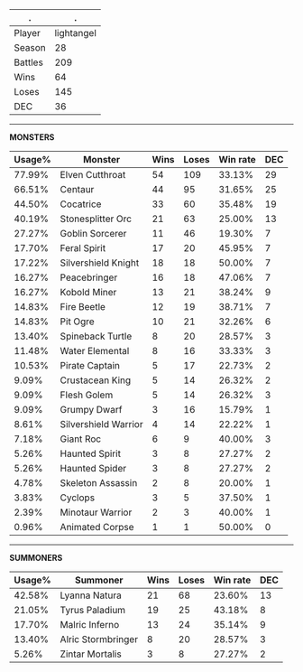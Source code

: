 .|.
|-|-
Player|lightangel
Season|28
Battles|209
Wins|64
Loses|145
DEC|36

---
**MONSTERS**

Usage%|Monster|Wins|Loses|Win rate|DEC|
-|-|-|-|-|-|
77.99%|Elven Cutthroat|54|109|33.13%|29|
66.51%|Centaur|44|95|31.65%|25|
44.50%|Cocatrice|33|60|35.48%|19|
40.19%|Stonesplitter Orc|21|63|25.00%|13|
27.27%|Goblin Sorcerer|11|46|19.30%|7|
17.70%|Feral Spirit|17|20|45.95%|7|
17.22%|Silvershield Knight|18|18|50.00%|7|
16.27%|Peacebringer|16|18|47.06%|7|
16.27%|Kobold Miner|13|21|38.24%|9|
14.83%|Fire Beetle|12|19|38.71%|7|
14.83%|Pit Ogre|10|21|32.26%|6|
13.40%|Spineback Turtle|8|20|28.57%|3|
11.48%|Water Elemental|8|16|33.33%|3|
10.53%|Pirate Captain|5|17|22.73%|2|
9.09%|Crustacean King|5|14|26.32%|2|
9.09%|Flesh Golem|5|14|26.32%|3|
9.09%|Grumpy Dwarf|3|16|15.79%|1|
8.61%|Silvershield Warrior|4|14|22.22%|1|
7.18%|Giant Roc|6|9|40.00%|3|
5.26%|Haunted Spirit|3|8|27.27%|2|
5.26%|Haunted Spider|3|8|27.27%|2|
4.78%|Skeleton Assassin|2|8|20.00%|1|
3.83%|Cyclops|3|5|37.50%|1|
2.39%|Minotaur Warrior|2|3|40.00%|1|
0.96%|Animated Corpse|1|1|50.00%|0|

---
**SUMMONERS**

Usage%|Summoner|Wins|Loses|Win rate|DEC|
-|-|-|-|-|-|
42.58%|Lyanna Natura|21|68|23.60%|13|
21.05%|Tyrus Paladium|19|25|43.18%|8|
17.70%|Malric Inferno|13|24|35.14%|9|
13.40%|Alric Stormbringer|8|20|28.57%|3|
5.26%|Zintar Mortalis|3|8|27.27%|2|
